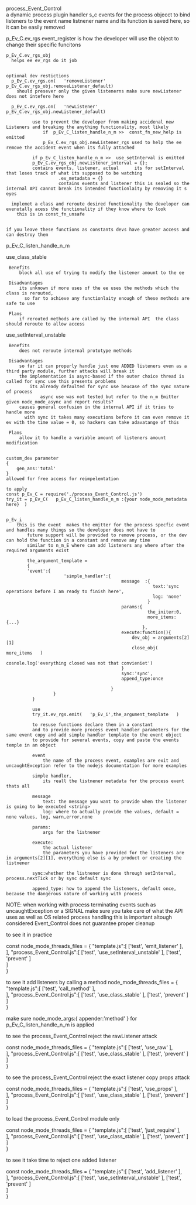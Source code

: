 process_Event_Control     
    a dynamic process plugin handler
s_c
    events for the  process objecct to bind listeners to 
    the event name listnener name and its function is saved here, so it can be easily removed


p_Ev_C.ev_rgs event_register
    is how the developer will use the object to change their specific funcitons

    p_Ev_C.ev_rgs_obj
      helps ee ev_rgs do it job


    optional dev restictions
      p_Ev_C.ev_rgs.on(   'removeListener'  p_Ev_C.ev_rgs_obj.removeListener_default)
        should presever only the given listenerns make sure newListener does not intefere here

      p_Ev_C.ev_rgs.on(   'newListener'  p_Ev_C.ev_rgs_obj.newListener_default)

              use to prevent the developer from making accidenal new Listeners and breaking the anything functionality, most likely
                  if  p_Ev_C_listen_handle_n_m >>  const_fn_new_help is emitted
                  p_Ev_C.ev_rgs_obj.newListener_rgs used to help the ee remove the accident event when its fully attached

              if p_Ev_C_listen_handle_n_m >>  use_setInterval is emitted
              p_Ev_C.ev_rgs_obj.newListener_interval = {};
              contains events, listener, actual      its for setInterval that loses track of what its supposed to be watching  
                        .ev_metadata = {}
                        contains events and listener this is sealed so the internal API cannot break its intended functionlaity by removing it s eyes

      implemet a class and reroute desired functionality the developer can evenutally acess the functionality if they know where to look
        this is in const_fn_unsafe


    if you leave these functions as constants devs have greater access and can destroy them    




p_Ev_C_listen_handle_n_m

 use_class_stable

     Benefits
         block all use of trying to modify the listener amount to the ee 

     Disadvantages
         its unknown if more uses of the ee uses the methods which the class is rerouted, 
           so far to achieve any functionlaity enough of these methods are safe to use

     Plans
         if rerouted methods are called by the internal API  the class should reroute to allow access

 use_setInterval_unstable

     Benefits
         does not reroute internal prototype methods

     Disadvantages
         so far it can properly handle just one ADDED listeners even as a third party module, further attacks will break it 
         the implementation is async-based if the outer choice thread is called for sync use this presents problems
             its already defaulted for sync use beucase of the sync nature of process
                 async use was not tested but refer to the n_m Emitter given node_mode_async and report results?
         causes general confusion in the internal API if it tries to handle more
           with sync it takes many executions before it can even remove it ev with the time value = 0, so hackers can take adavatange of this

     Plans
         allow it to handle a variable amount of listeners amount modification        


    custom_dev parameter
    {
        gen_ans:'total'
    }
    allowed for free access for reimpelemtation

    to apply
    const p_Ev_C = require('./process_Event_Control.js')  
    try_it = p_Ev_C(   p_Ev_C_listen_handle_n_m :{your node_mode_metadata here}  )


    p_Ev_i
        this is the event  makes the emitter for the process specfic event and handles many things so the developer does not have to
            future support will be provided to remove process, or the dev can hold the function in a constant and remove any time
            similar to n_m_E where can add listeners any where after the required arguments exist

            the_argument_template =
            {
            'event':{
                          'simple_handler':{
                                                message  :{
                                                            text:'sync operations before I am ready to finish here',
                                                            log: 'none'
                                                          }
                                                params:{
                                                          the_initer:0,
                                                          more_items: {...}
                                                        },
                                                execute:function(){
                                                    dev_obj = arguments[2][1]
                                                    close_obj(   more_items   )
                                                    cosnole.log('everything closed was not that convieniet')
                                                }
                                                sync:'sync',
                                                append_type:once

                                            }
                      }  
              }  

              use
              try_it.ev_rgs.emit(   'p_Ev_i',the_argument_template   )

              to resuse functions declare them in a constant
              and to provide more process event handler parameters for the same event copy and add simple handler template to the event object
              to provide for several events, copy and paste the events temple in an object

              event
                  the name of the process event, examples are exit and uncaughtException refer to the nodejs documentation for more examples

              simple handler,
                  its reall the listnener metadata for the process event thats all

              message
                  text: the message you want to provide when the listener is going to be executed <string>
                  log: where to actually provide the values, default = none values, log, warn,error,none

              params:
                  args for the listnener

              execute:
                  the actual listener 
                  the parameters you have provided for the listeners are in arguments[2][1], everything else is a by product or creating the listnener

              sync:whether the listnener is done through setInterval, process.nextTick or by sync default sync

              append_type: how to append the listeners, default once, because the dangerous nature of working with process


NOTE: when working with process terminating events such as uncaughtException or a SIGNAL  make sure you take care of what the API
      uses as well as OS related process handling this is important altough considered Event_Control does not guarantee proper cleanup              



to see it in practice

const node_mode_threads_files = {
                        "template.js":[
                            ['test',      'emit_listener'         ],                            
                          ],
                        "process_Event_Control.js":[
                            ['test',      'use_setInterval_unstable'   ],
                            ['test',      'prevent'                    ]                            
                          ]                           
                    }   


to see it add listeners by calling a method
 node_mode_threads_files = {
                        "template.js":[
                            ['test',      'call_method'                 ],                            
                          ],
                        "process_Event_Control.js":[
                            ['test',      'use_class_stable'              ],
                            ['test',      'prevent'                       ]                            
                          ]                           
                    }

make sure 
                           node_mode_args:{
                                              appender:'method'
                                          }
                            for p_Ev_C_listen_handle_n_m is applied                    

to see the process_Event_Control reject the rawListener attack

const node_mode_threads_files = {
                        "template.js":[
                            ['test',      'use_raw'         ],                            
                          ],
                        "process_Event_Control.js":[
                            ['test',      'use_class_stable'           ],
                            ['test',      'prevent'                    ]                            
                          ]                                 
                    }



to see the process_Event_Control reject the exact listener copy props attack

const node_mode_threads_files = {
                        "template.js":[
                            ['test',      'use_props'         ],                            
                          ],
                        "process_Event_Control.js":[
                            ['test',      'use_class_stable'           ],
                            ['test',      'prevent'                    ]                            
                          ]                                 
                    }




to load the  process_Event_Control module only 

const node_mode_threads_files = {
                        "template.js":[
                            ['test',      'just_require'         ],                            
                          ],
                        "process_Event_Control.js":[
                            ['test',      'use_class_stable'           ],
                            ['test',      'prevent'                    ]                            
                          ]                                
                    }                                      

                 

to see it take time to reject one added listener

const node_mode_threads_files = {
                        "template.js":[
                            ['test',      'add_listener'         ],                            
                          ],
                        "process_Event_Control.js":[
                            ['test',      'use_setInterval_unstable'   ],
                            ['test',      'prevent'                    ]                            
                          ]                           
                    }                    


